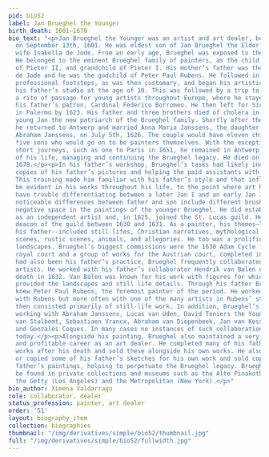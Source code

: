 ```yaml
---
pid: bio52
label: Jan Brueghel the Younger
birth_death: 1601–1678
bio_text: "<p>Jan Brueghel the Younger was an artist and art dealer, born in Antwerp
  on September 13th, 1601. He was eldest son of Jan Brueghel the Elder and his first
  wife Isabella de Jode. From an early age, Brueghel was exposed to the art world.
  He belonged to the eminent Brueghel family of painters, as the child of Jan I, nephew
  of Pieter II, and grandchild of Pieter I. His mother’s father was the engraver Gerard
  de Jode and he was the godchild of Peter Paul Rubens. He followed in his father’s
  professional footsteps, as was then customary, and began his artistic training in
  his father’s studio at the age of 10. This was followed by a trip to Italy, then
  a rite of passage for young artists throughout Europe, where he stayed briefly with
  his father’s patron, Cardinal Federico Borromeo. He then left for Sicily and was
  in Palermo by 1623. His father and three brothers died of cholera in 1625, leaving
  young Jan the new patriarch of the Brueghel family. Shortly after their deaths,
  he returned to Antwerp and married Anna Maria Janssens, the daughter of painter
  Abraham Janssens, on July 5th, 1626. The couple would have eleven children, including
  five sons who would go on to be painters themselves. With the exceptions of a few
  short journeys, such as one to Paris in 1651, he remained in Antwerp for the rest
  of his life, managing and continuing the Brueghel legacy. He died on September 1st,
  1678.</p><p>In his father’s workshop, Brueghel’s tasks had likely included making
  copies of his father’s pictures and helping the paid assistants with their work.
  This training made him familiar with his father’s style and that influence would
  be evident in his works throughout his life, to the point where art historians frequently
  have trouble differentiating between a later Jan I and an early Jan II. The few
  noticeable differences between father and son include different brushwork and more
  negative space in the paintings of the younger Brueghel. He did establish himself
  as an independent artist and, in 1625, joined the St. Lucas guild. He would become
  deacon of the guild between 1630 and 1631. As a painter, his themes—like those of
  his father--included still-lifes, Christian narratives, mythological scenes, water
  scenes, rustic scenes, animals, and allegories. He too was a prolific painter of
  landscapes. Brueghel’s biggest commissions were the 1630 Adam Cycle for the French
  royal court and a group of works for the Austrian court, completed in 1651.</p><p>As
  had also been his father’s practice, Brueghel frequently collaborated with other
  artists. He worked with his father’s collaborator Hendrik van Balen until the latter’s
  death in 1632. Van Balen was known for his work with figures for which Brueghel
  provided the landscapes and still life details. Through his father Brueghel also
  knew Peter Paul Rubens, the foremost painter of the period. He worked sometimes
  with Rubens but more often with one of the many artists in Rubens’ studio. His contributions
  then consisted primarily of still-life work. In addition, Brueghel’s journals mention
  working with Abraham Janssens, Lucas van Uden, David Teniers the Younger, Adriaen
  van Stalbemt, Sebastiaen Vrancx, Abraham van Diepenbeek, Jan van Kessel, Frans Wouters,
  and Gonzales Coques. In many cases no instances of such collaboration can be identified
  today.</p><p>Alongside his painting, Brueghel also maintained a very successful
  and profitable career as an art dealer. He completed many of his father’s unfinished
  works after his death and sold these alongside his own works. He also either altered
  or copied some of his father’s sketches for his own work and sold copies of his
  father’s paintings, helping to perpetuate the Brueghel legacy. Brueghel’s work can
  be found in private collections and museums such as the Alte Pinakothek (Munich),
  the Getty (Los Angeles) and the Metropolitan (New York).</p>"
bio_author: Ximena Valdarrago
role: collaborator, dealer
status_profession: painter, art dealer
order: '51'
layout: biography_item
collection: biographies
thumbnail: "/img/derivatives/simple/bio52/thumbnail.jpg"
full: "/img/derivatives/simple/bio52/fullwidth.jpg"
---
```

